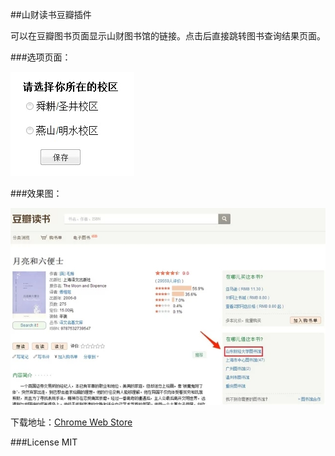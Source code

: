 ##山财读书豆瓣插件

可以在豆瓣图书页面显示山财图书馆的链接。点击后直接跳转图书查询结果页面。

###选项页面：

![](/options.jpg)

###效果图：

![](/show.jpg)


下载地址：[Chrome Web Store](https://chrome.google.com/webstore/detail/%E5%B1%B1%E8%B4%A2%E5%9B%BE%E4%B9%A6%E9%A6%86%E8%B1%86%E7%93%A3%E8%AF%BB%E4%B9%A6%E6%9F%A5%E8%AF%A2/blbkcfhmfdmaafemlkjbeefhedldhjne?utm_source=chrome-ntp-icon)

###License
MIT
